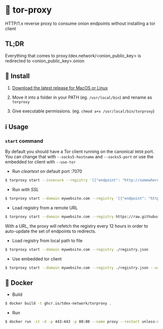 # 🧅 tor-proxy
HTTP/1.x reverse proxy to consume onion endpoints without installing a tor client 


## TL;DR

Everything that comes to proxy.tdex.network/<onion_public_key> is redirected to <onion_public_key>.onion

## 📩 Install 

1. [Download the latest release for MacOS or Linux](https://github.com/tdex-network/tor-proxy/releases)

2. Move it into a folder in your PATH (eg. `/usr/local/bin`) and rename as `torproxy`

3. Give executable permissions. (eg. `chmod a+x /usr/local/bin/torproxy`)

## ℹ️ Usage

### `start` command


By default you should have a Tor client running on the canonical `9050` port. You can change that with `--socks5-hostname` and `--socks5-port` or use the embedded tor client with `--use-tor`

* Run *cleartext* on default port :7070

```sh
$ torproxy start --insecure --registry '[{"endpoint": "http://somewherefaraway.onion:80"}]' 
```

* Run *with SSL* 

```sh
$ torproxy start --domain mywebsite.com --registry '[{"endpoint": "http://somewherefaraway.onion:80"}]' 
```

* Load registry from a remote URL 

```sh
$ torproxy start --domain mywebsite.com --registry https://raw.githubusercontent.com/tdex-network/tdex-registry/master/registry.json
```

With a URL, the proxy will refetch the registry every 12 hours in order to auto-update the set of endpoints to redirects.

* Load registry from local path to file

```sh
$ torproxy start --domain mywebsite.com --registry ./registry.json
```

* Use embedded tor client

```sh
$ torproxy start --domain mywebsite.com --registry ./registry.json --use-tor 
```
## 🐋 Docker

* Build

```sh
$ docker build -t ghcr.io/tdex-network/torproxy .
```

* Run 

```sh
$ docker run -it -d -p 443:443 -p 80:80 --name proxy --restart unless-stopped ghcr.io/tdex-network/torproxy start --use-tor --domain proxy.tdex.network --email myemail@domain.com --registry https://raw.githubusercontent.com/tdex-network/tdex-registry/master/registry.json 
```
